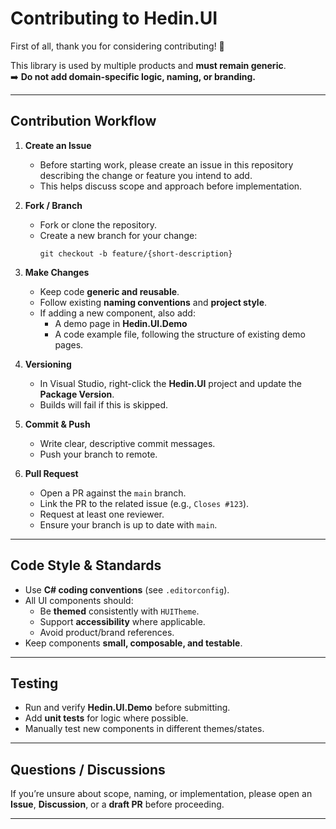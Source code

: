 # Contributing to Hedin.UI

First of all, thank you for considering contributing! 🎉  

This library is used by multiple products and **must remain generic**.  
➡️ **Do not add domain-specific logic, naming, or branding.**

---

## Contribution Workflow

1. **Create an Issue**
   - Before starting work, please create an issue in this repository describing the change or feature you intend to add.
   - This helps discuss scope and approach before implementation.

2. **Fork / Branch**
   - Fork or clone the repository.
   - Create a new branch for your change:
     ```
     git checkout -b feature/{short-description}
     ```

3. **Make Changes**
   - Keep code **generic and reusable**.
   - Follow existing **naming conventions** and **project style**.
   - If adding a new component, also add:
     - A demo page in **Hedin.UI.Demo**
     - A code example file, following the structure of existing demo pages.

4. **Versioning**
   - In Visual Studio, right-click the **Hedin.UI** project and update the **Package Version**.  
   - Builds will fail if this is skipped.

5. **Commit & Push**
   - Write clear, descriptive commit messages.
   - Push your branch to remote.

6. **Pull Request**
   - Open a PR against the `main` branch.
   - Link the PR to the related issue (e.g., `Closes #123`).
   - Request at least one reviewer.
   - Ensure your branch is up to date with `main`.

---

## Code Style & Standards

- Use **C# coding conventions** (see `.editorconfig`).
- All UI components should:
  - Be **themed** consistently with `HUITheme`.
  - Support **accessibility** where applicable.
  - Avoid product/brand references.
- Keep components **small, composable, and testable**.

---

## Testing

- Run and verify **Hedin.UI.Demo** before submitting.
- Add **unit tests** for logic where possible.
- Manually test new components in different themes/states.

---

## Questions / Discussions

If you’re unsure about scope, naming, or implementation, please open an **Issue**, **Discussion**, or a **draft PR** before proceeding.

---
